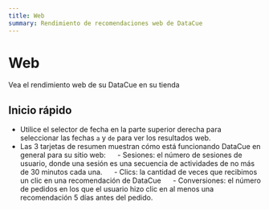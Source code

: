 ```yaml
---
title: Web
summary: Rendimiento de recomendaciones web de DataCue
---
```


# Web
Vea el rendimiento web de su DataCue en su tienda

## Inicio rápido
- Utilice el selector de fecha en la parte superior derecha para seleccionar las fechas `a` y `de` para ver los resultados web.
- Las 3 tarjetas de resumen muestran cómo está funcionando DataCue en general para su sitio web:
     - Sesiones: el número de sesiones de usuario, donde una sesión es una secuencia de actividades de no más de 30 minutos cada una.
     - Clics: la cantidad de veces que recibimos un clic en una recomendación de DataCue
     - Conversiones: el número de pedidos en los que el usuario hizo clic en al menos una recomendación 5 días antes del pedido.
